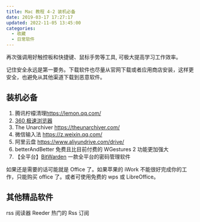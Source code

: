 ```yaml
---
title: Mac 教程 4-2 装机必备
date: 2019-03-17 17:27:17
updated: 2022-11-05 13:45:00
categories:
  - 收藏
  - 日常软件
---
```


再次强调用好触控板和快捷键、鼠标手势等工具, 可极大提高学习工作效率。

记住安全永远是第一要务。下载软件也尽量从官网下载或者应用商店安装，这样更安全，也避免从其他渠道下载到恶意软件。

## 装机必备

1. 腾讯柠檬清理<https://lemon.qq.com/>
2. [360 极速浏览器](https://browser.360.cn/ee/mac/index.html)
3. The Unarchiver <https://theunarchiver.com/>
4. 微信输入法 <https://z.weixin.qq.com/>
5. 阿里云盘 <https://www.aliyundrive.com/drive/>
6. betterAndBetter 免费且比目前付费的 WGestures 2 功能更加强大
7. 【全平台】[BitWarden](https://bitwarden.com/)  一款全平台的密码管理软件

如果还是需要的话可能就是 Office 了。如果苹果的 iWork 不能很好完成你的工作，只能购买 office 了。或者可使用免费的 wps 或 LibreOffice。

## 其他精品软件

rss 阅读器
Reeder 热门的 Rss 订阅
